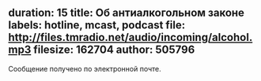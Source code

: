 duration: 15
title: Об антиалкогольном законе
labels: hotline, mcast, podcast
file: http://files.tmradio.net/audio/incoming/alcohol.mp3
filesize: 162704
author: 505796
---
Сообщение получено по электронной почте.
